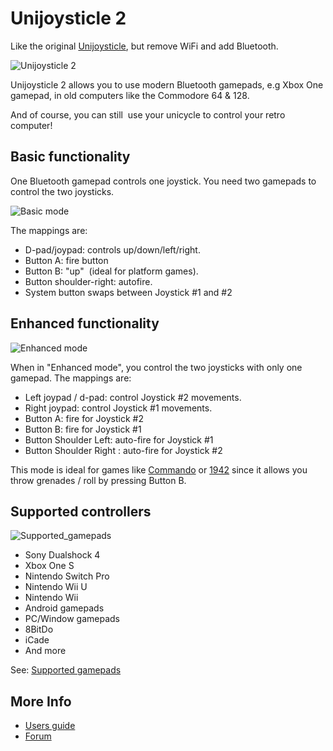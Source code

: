 # Unijoysticle 2

Like the original [Unijoysticle][1], but remove WiFi and add Bluetooth.

![Unijoysticle 2](https://lh3.googleusercontent.com/DChZhkyEl-qqZ3r9N7_RhzvF4zDkSdgNyZwczBofnp28D6ncXcbGq3CXBc5SeC5zooUbBCRo87stuAx-4Q7FwItz1NfaZ4_EJjX3pIroiiR-fcXPzZWk0OifvtaoA8iUJsQQnhkC9q4=-no)

Unijoysticle 2 allows you to use modern Bluetooth gamepads, e.g Xbox One gamepad,
in old computers like the Commodore 64 & 128.

And of course, you can still  use your unicycle to control your retro computer!

## Basic functionality

One Bluetooth gamepad controls one joystick.
You need two gamepads to control the two joysticks.

![Basic mode](https://lh3.googleusercontent.com/hkoAJbbtSpY53cpU-FO76QjTOPwuwWgDiKhQuNdbWnSwiozcqUloeOHuPclvunSC3vjH55n8Og-_cZO2ZTq6BhEbKOc0gb3qmASyLMC7BfAbTBNXjrV2LxzJu8-q0cDMexzOYlD4QE8=-no)

The mappings are:
-  D-pad/joypad: controls up/down/left/right.
-  Button A: fire button
-  Button B: "up"  (ideal for platform games).
-  Button shoulder-right: autofire.
-  System button swaps between Joystick #1 and #2

## Enhanced functionality

![Enhanced mode](https://lh3.googleusercontent.com/89CUlpgxrnDJ8b5hXdvHCi-X7d-2a6r6qP5vJbnFJWAHObfCsYy7Flq7pYpwrv-qXy-dT_-Jk02tgWQpgwnedKrC5STNhpl_Xd2OtJ8lgP3PnEvKDIiumTB_PZHdg5qCxsEZLc5-dWU=-no)

When in "Enhanced mode", you control the two joysticks with only one gamepad.
The mappings are:
-  Left joypad / d-pad: control Joystick #2 movements.
-  Right joypad: control Joystick #1 movements.
-  Button A: fire for Joystick #2
-  Button B: fire for Joystick #1
-  Button Shoulder Left: auto-fire for Joystick #1
-  Button Shoulder Right : auto-fire for Joystick #2

This mode is ideal for games like [Commando][2] or [1942][3] since it allows you
throw grenades / roll by pressing Button B.

## Supported controllers

![Supported_gamepads](https://lh3.googleusercontent.com/c75GplkxZYaX8_uuPK8OnLaJMC6a0QMdKkQbRXvVx9_WT_mV-U_Hb_Wx3i8JbENQLlmx018WYmO1VWPkzSW4vByw0YthMwf7L934n0XM8vqKXmceKG-LThC8vuwmipRjctytBtyF65I=-no)

- Sony Dualshock 4
- Xbox One S
- Nintendo Switch Pro
- Nintendo Wii U
- Nintendo Wii
- Android gamepads
- PC/Window gamepads
- 8BitDo
- iCade
- And more

See: [Supported gamepads][gamepads]

[gamepads]: https://gitlab.com/ricardoquesada/unijoysticle2/blob/master/docs/supported_gamepads.md

## More Info

- [Users guide][users_guide]
- [Forum][forum]

[users_guide]: https://gitlab.com/ricardoquesada/unijoysticle2/blob/master/docs/user_guide.md
[forum]: https://groups.google.com/forum/#!forum/unijoysticle

[1]: https://retro.moe/unijoysticle
[2]: https://csdb.dk/release/?id=137173
[3]: https://csdb.dk/release/?id=38140